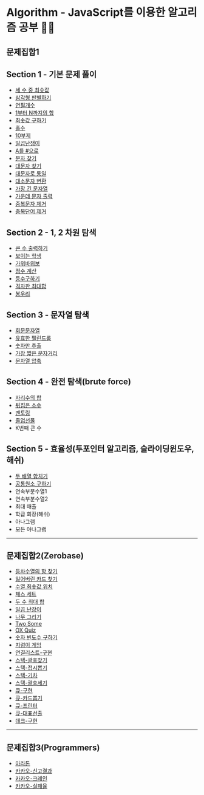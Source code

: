 # Algorithm - JavaScript를 이용한 알고리즘 공부 👨‍💻



## 문제집합1

## Section 1 - 기본 문제 풀이
- [세 수 중 최솟값](section1-basic/step1.js)
- [삼각형 판별하기](section1-basic/step2.js)
- [연필개수](section1-basic/step3.js)
- [1부터 N까지의 합](section1-basic/step4.js)
- [최솟값 구하기](section1-basic/step5.js)
- [홀수](section1-basic/step6.js)
- [10부제](section1-basic/step7.js)
- [일곱난쟁이](section1-basic/step8.js)
- [A를 #으로](section1-basic/step9.js)
- [문자 찾기](section1-basic/step10.js)
- [대문자 찾기](section1-basic/step11.js)
- [대문자로 통일](section1-basic/step12.js)
- [대소문자 변환](section1-basic/step13.js)
- [가장 긴 문자열](section1-basic/step14.js)
- [가운데 문자 출력](section1-basic/step15.js)
- [중복문자 제거](section1-basic/step16.js)
- [중복단어 제거](section1-basic/step17.js)

## Section 2 - 1, 2 차원 탐색
- [큰 수 출력하기](section2-search/step1.js)
- [보이는 학생](section2-search/step2.js)
- [가위바위보](section2-search/step3.js)
- [점수 계산](section2-search/step4.js)
- [등수구하기](section2-search/step5.js)
- [격자판 최대합](section2-search/step6.js)
- [봉우리](section2-search/step7.js)

## Section 3 - 문자열 탐색
- [회문문자열](section3-SearchForStrings/step1.js)
- [유효한 팰린드롬](section3-SearchForStrings/step2.js)
- [숫자만 추출](section3-SearchForStrings/step3.js)
- [가장 짧은 문자거리](section3-SearchForStrings/step4.js)
- [문자열 압축](section3-SearchForStrings/step5.js)

## Section 4 - 완전 탐색(brute force)
- [자리수의 합](section4-CompleteExplorationBruteforce/step1.js)
- [뒤집은 소수](section4-CompleteExplorationBruteforce/step2.js)
- [멘토링](section4-CompleteExplorationBruteforce/step3.js)
- [졸업선물](section4-CompleteExplorationBruteforce/step4.js)
- K번째 큰 수

## Section 5 - 효율성(투포인터 알고리즘, 슬라이딩윈도우, 해쉬)
- [두 배열 합치기](section5/step1.js)
- [공통원소 구하기](section5/step2.js)
- 연속부분수열1
- 연속부분수열2
- 최대 매출
- 학급 회장(해쉬)
- 아나그램
- 모든 아나그램

---

## 문제집합2(Zerobase)
- [등차수열의 항 찾기](zerobase/array-realization1.js)
- [잃어버린 카드 찾기](zerobase/array-realization2.js)
- [수열 최솟값 위치](zerobase/array-realization3.js)
- [체스 세트](zerobase/array-realization4.js)
- [두 수 최대 합](zerobase/array-realization5.js)
- [일곱 난장이](zerobase/array-realization6.js)
- [나무 그리기](zerobase/array-realization7.js)
- [Two Some](zerobase/array-realization8.js)
- [OX Quiz](zerobase/array-realization9.js)
- [숫자 빈도수 구하기](zerobase/array-realization10.js)
- [지렁이 게임](zerobase/array-realization11.js)
- [연결리스트-구현](zerobase/linkedList-realization1.js)
- [스택-괄호찾기](zerobase/stack-findBracket.js)
- [스택-접시뽑기](zerobase/stack-popDish.js)
- [스택-기차](zerobase/stack-train.js)
- [스택-괄호세기](zerobase/stack-countBracket.js)
- [큐-구현](zerobase/queue-makeQueue.js)
- [큐-카드뽑기](zerobase/queue-pickCard.js)
- [큐-프린터](zerobase/queue-printer.js)
- [큐-대표선출](zerobase/queue-electionRepresent.js)
- [데크-구현](zerobase/deque-makeDeque.js)
---

## 문제집합3(Programmers)
- [마라톤](programmers/marathon.js)
- [카카오-신고결과](programmers/kakao-report-result.js)
- [카카오-크레인](programmers/kakao-crain.js)
- [카카오-실패율](programmers/kakao-fail-ratio.js)